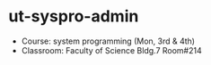 # ut-syspro-admin

- Course: system programming (Mon, 3rd & 4th)
- Classroom: Faculty of Science Bldg.7 Room#214
